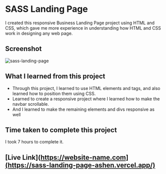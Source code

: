 # SASS Landing Page
I created this responsive Business Landing Page project using HTML and CSS, which gave me more experience in understanding how HTML and CSS work in designing any web page.
## Screenshot
![sass-landing-page](https://github.com/vibhamaurya05/SASS-Landing-Page/assets/138363991/2e737545-6fc1-44e3-a12d-135bc5e57c72)

## What I learned from this project
* Through this project, I learned to use HTML elements and tags, and also learned how to position them using CSS.
* Learned to create a responsive project where I learned how to make the navbar scrollable.
* And I learned to make the remaining elements and divs responsive as well
## Time taken to complete this project
I took 7 hours to complete it.
## [Live Link](https://website-name.com](https://sass-landing-page-ashen.vercel.app/) 
